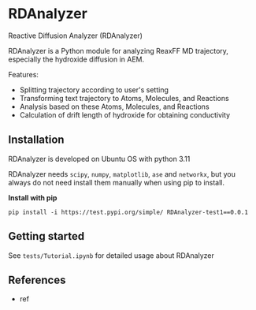 # RDAnalyzer
Reactive Diffusion Analyzer (RDAnalyzer)

RDAnalyzer is a Python module for analyzing ReaxFF MD trajectory, especially the hydroxide diffusion in AEM.

Features:
- Splitting trajectory according to user's setting
- Transforming text trajectory to Atoms, Molecules, and Reactions
- Analysis based on these Atoms, Molecules, and Reactions
- Calculation of drift length of hydroxide for obtaining conductivity


## Installation
RDAnalyzer is developed on Ubuntu OS with python 3.11

RDAnalyzer needs `scipy`, `numpy`, `matplotlib`, `ase` and `networkx`,
but you always do not need install them manually when using pip to install.

**Install with pip**

```pip install -i https://test.pypi.org/simple/ RDAnalyzer-test1==0.0.1```

## Getting started
See `tests/Tutorial.ipynb` for detailed usage about RDAnalyzer 

## References
- ref